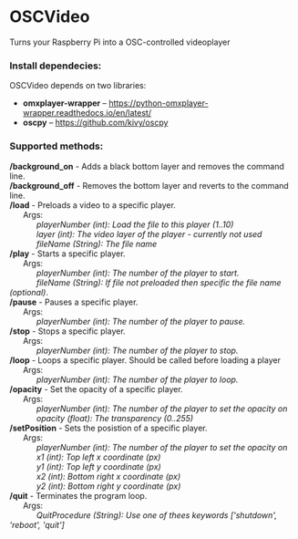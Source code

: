 # OSCVideo
Turns your Raspberry Pi into a OSC-controlled videoplayer

### Install dependecies:
OSCVideo depends on two libraries:  
- **omxplayer-wrapper** – https://python-omxplayer-wrapper.readthedocs.io/en/latest/
- **oscpy** – https://github.com/kivy/oscpy
### Supported methods:  
**/background_on** - Adds a black bottom layer and removes the command line.  
**/background_off** - Removes the bottom layer and reverts to the command line.  
**/load** - Preloads a video to a specific player.  
&nbsp;&nbsp;&nbsp;&nbsp;&nbsp;&nbsp;Args:  
&nbsp;&nbsp;&nbsp;&nbsp;&nbsp;&nbsp;&nbsp;&nbsp;&nbsp;&nbsp;&nbsp;&nbsp;*playerNumber (int): Load the file to this player (1..10)*  
&nbsp;&nbsp;&nbsp;&nbsp;&nbsp;&nbsp;&nbsp;&nbsp;&nbsp;&nbsp;&nbsp;&nbsp;*layer (int): The video layer of the player - currently not used*  
&nbsp;&nbsp;&nbsp;&nbsp;&nbsp;&nbsp;&nbsp;&nbsp;&nbsp;&nbsp;&nbsp;&nbsp;*fileName (String): The file name*  
**/play** - Starts a specific player.  
&nbsp;&nbsp;&nbsp;&nbsp;&nbsp;&nbsp;Args:  
&nbsp;&nbsp;&nbsp;&nbsp;&nbsp;&nbsp;&nbsp;&nbsp;&nbsp;&nbsp;&nbsp;&nbsp;*playerNumber (int): The number of the player to start.*  
&nbsp;&nbsp;&nbsp;&nbsp;&nbsp;&nbsp;&nbsp;&nbsp;&nbsp;&nbsp;&nbsp;&nbsp;*fileName (String): If file not preloaded then specific the file name (optional)*.   
**/pause** - Pauses a specific player.  
&nbsp;&nbsp;&nbsp;&nbsp;&nbsp;&nbsp;Args:  
&nbsp;&nbsp;&nbsp;&nbsp;&nbsp;&nbsp;&nbsp;&nbsp;&nbsp;&nbsp;&nbsp;&nbsp;*playerNumber (int): The number of the player to pause.*  
**/stop** - Stops a specific player.  
&nbsp;&nbsp;&nbsp;&nbsp;&nbsp;&nbsp;Args:  
&nbsp;&nbsp;&nbsp;&nbsp;&nbsp;&nbsp;&nbsp;&nbsp;&nbsp;&nbsp;&nbsp;&nbsp;*playerNumber (int): The number of the player to stop.*  
**/loop** - Loops a specific player. Should be called before loading a player  
&nbsp;&nbsp;&nbsp;&nbsp;&nbsp;&nbsp;Args:  
&nbsp;&nbsp;&nbsp;&nbsp;&nbsp;&nbsp;&nbsp;&nbsp;&nbsp;&nbsp;&nbsp;&nbsp;*playerNumber (int): The number of the player to loop.*  
**/opacity** - Set the opacity of a specific player.  
&nbsp;&nbsp;&nbsp;&nbsp;&nbsp;&nbsp;Args:  
&nbsp;&nbsp;&nbsp;&nbsp;&nbsp;&nbsp;&nbsp;&nbsp;&nbsp;&nbsp;&nbsp;&nbsp;*playerNumber (int): The number of the player to set the opacity on*  
&nbsp;&nbsp;&nbsp;&nbsp;&nbsp;&nbsp;&nbsp;&nbsp;&nbsp;&nbsp;&nbsp;&nbsp;*opacity (float): The transparency (0..255)*  
**/setPosition** - Sets the posistion of a specific player.  
&nbsp;&nbsp;&nbsp;&nbsp;&nbsp;&nbsp;Args:  
&nbsp;&nbsp;&nbsp;&nbsp;&nbsp;&nbsp;&nbsp;&nbsp;&nbsp;&nbsp;&nbsp;&nbsp;*playerNumber (int): The number of the player to set the opacity on*  
&nbsp;&nbsp;&nbsp;&nbsp;&nbsp;&nbsp;&nbsp;&nbsp;&nbsp;&nbsp;&nbsp;&nbsp;*x1 (int): Top left x coordinate (px)*  
&nbsp;&nbsp;&nbsp;&nbsp;&nbsp;&nbsp;&nbsp;&nbsp;&nbsp;&nbsp;&nbsp;&nbsp;*y1 (int): Top left y coordinate (px)*  
&nbsp;&nbsp;&nbsp;&nbsp;&nbsp;&nbsp;&nbsp;&nbsp;&nbsp;&nbsp;&nbsp;&nbsp;*x2 (int): Bottom right x coordinate (px)*  
&nbsp;&nbsp;&nbsp;&nbsp;&nbsp;&nbsp;&nbsp;&nbsp;&nbsp;&nbsp;&nbsp;&nbsp;*y2 (int): Bottom right y coordinate (px)*   
**/quit** - Terminates the program loop.  
&nbsp;&nbsp;&nbsp;&nbsp;&nbsp;&nbsp;Args:  
&nbsp;&nbsp;&nbsp;&nbsp;&nbsp;&nbsp;&nbsp;&nbsp;&nbsp;&nbsp;&nbsp;&nbsp;*QuitProcedure (String): Use one of thees keywords ['shutdown', 'reboot', 'quit']*  
